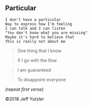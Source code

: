 ## Particular

    I don't have a particular
    Way to express how I'm feeling
    I can talk and I can listen
    "You don't know what you are missing"
    Maybe it's hard to believe that
    This is really not about me

> One thing that I know

> If I go with the flow

> I am guaranteed

> To disappoint everyone

_(repeat first verse)_

©2018 Jeff Yutzler
